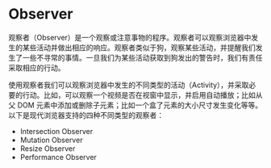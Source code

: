 # Observer

观察者（Observer）是一个观察或注意事物的程序。观察者可以观察浏览器中发生的某些活动并做出相应的响应。观察者类似于狗，观察某些活动，并提醒我们发生了一些不寻常的事情。一旦我们为某些活动获取到狗发出的警告时，我们有责任采取相应的行动。

使用观察者我们可以观察浏览器中发生的不同类型的活动（Activity），并采取必要的行动。比如，可以观察一个视频是否在视窗中显示，并启用自动播放；比如从父 DOM 元素中添加或删除子元素；比如一个盒了元素的大小尺寸发生变化等等。以下是现代浏览器支持的四种不同类型的观察者：

- Intersection Observer
- Mutation Observer
- Resize Observer
- Performance Observer
